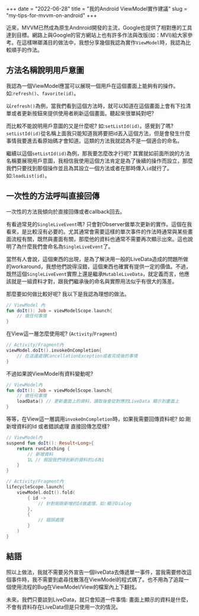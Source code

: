 +++
date = "2022-06-28"
title = "我的Android ViewModel實作建議"
slug = "my-tips-for-mvvm-on-android"
+++

近來，MVVM已然成為原生Andnroid開發的主流，Google也提供了相對應的工具達到目標。網路上與Google的官方網站上也有許多作法與改版(如：MVI)給大家參考。在這樣琳瑯滿目的做法中，我想分享幾個我認為實作`ViewModel`時，我認為比較順手的作法。

## 方法名稱說明用戶意圖
我認為一個ViewModel應當可以展現一個用戶在這個畫面上能夠有的操作。如:`refresh()`、`favorite(id)`。

以`refresh()`為例，當我們看到這個方法時，就可以知道在這個畫面上會有下拉清單或者更新按鈕來提供使用者刷新這個畫面。聽起來很單純對吧?

而比較不能說明用戶意圖的又是什麼呢? 如:`setListId(id)`。感覺到了嗎?`setListId(id)`從名稱上面我只能知道我將要把id丟入這個方法，但是會發生什麼事情我要進去看原始碼才會知道。這類的方法我就認為不是一個適合的命名。

繼續以這個`setListId(id)`為例，那我要怎麼改才行呢? 其實就如前面所說的方法名稱要展現用戶意圖，我相信我使用這個方法肯定是為了後續的操作而設立，那麼我們只要找到那個操作並且為其設立一個方法或者在那時傳入`id`就行了。如:`loadList(id)`。

## 一次性的方法呼叫直接回傳
一次性的方法我傾向於直接回傳或者callback回去。

有看過常見的`SingleLiveEvent`嗎? 只會對Observer做單次更新的實作。這個在我看來，是比較沒有必要的。尤其通常會需要這樣的單次事件的作法時通常與某些畫面流程有關，既然與畫面有關，那麼他的資料也通常不需要再次顯示出來。這也說明了為什麼我們會命名為`SingleLiveEvent`了。

當然有人會說，這個東西的出現，是為了解決用一般的LiveData造成的問題所做的workaround，我想他們說得沒錯，這個東西也確實有提供一定的價值。不過，既然這個`SingleLiveEvent`實際上還是繼承`MutableLiveData`，就定義而言，他應該就是一組資料才對，跟我們繼承後的命名與實際用法似乎有很大的落差。

那麼要如何做比較好呢? 我以下是我認為理想的做法。

```kotlin
// ViewModel 內
fun doIt(): Job = viewModelScope.launch{
    // 做任何事情
}
```

在View這一層怎麼使用呢? (`Activity`/`Fragment`)
```kotlin
// Activity/Fragment內
viewModel.doIt().invokeOnCompletion{
    // 在這邊處理CancellationException或者完成後的事情
}
```

不過如果說ViewModel有資料變動呢?
```kotlin
// ViewModel內
fun doIt(): Job = viewModelScope.launch{
    // 做任何事情
    loadData() // 更新畫面上的資料，讀取後會從對應的LiveData 顯示到畫面上
}
```

等等，在View這一層調用`invokeOnCompletion`時，如果我需要回傳資料呢? 如:剛新增資料的Id 或者錯誤處理
直接回傳怎麼樣?
```kotlin
// ViewModel內
suspend fun doIt(): Result<Long>{
    return runCatching {
        // 新增資料
        1L // 假設我們得到新的資料的id為1
    }
}

// Activity/Fragment內
lifecycleScope.launch{
    viewModel.doIt().fold(
        { id ->
            // 針對剛剛新增的Id做處理。如:顯示Dialog
        },
        {
            // 錯誤處理
        }
    )
}

```

## 結語
照以上做法，我就不需要另外宣告一個liveData去傳遞單一事件，當我需要修改這個事件時，我不需要到處尋找散落在ViewModel的程式碼了。也不用為了追蹤一個使用流程的Bug在ViewModel/View的檔案內上下翻找。

未來，我們只要談到LiveData，就只會知道一件事情: 畫面上顯示的資料是什麼，不會有資料存在LiveData但是只使用一次的情況。

